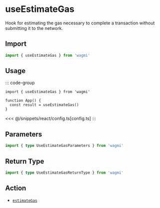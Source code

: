 # useEstimateGas

Hook for estimating the gas necessary to complete a transaction without submitting it to the network.

## Import

```ts
import { useEstimateGas } from 'wagmi'
```

## Usage

::: code-group
```tsx [index.tsx]
import { useEstimateGas } from 'wagmi'

function App() {
  const result = useEstimateGas()
}
```
<<< @/snippets/react/config.ts[config.ts]
:::

## Parameters

```ts
import { type UseEstimateGasParameters } from 'wagmi'
```

## Return Type

```ts
import { type UseEstimateGasReturnType } from 'wagmi'
```

## Action

- [`estimateGas`](/core/api/actions/estimateGas)
